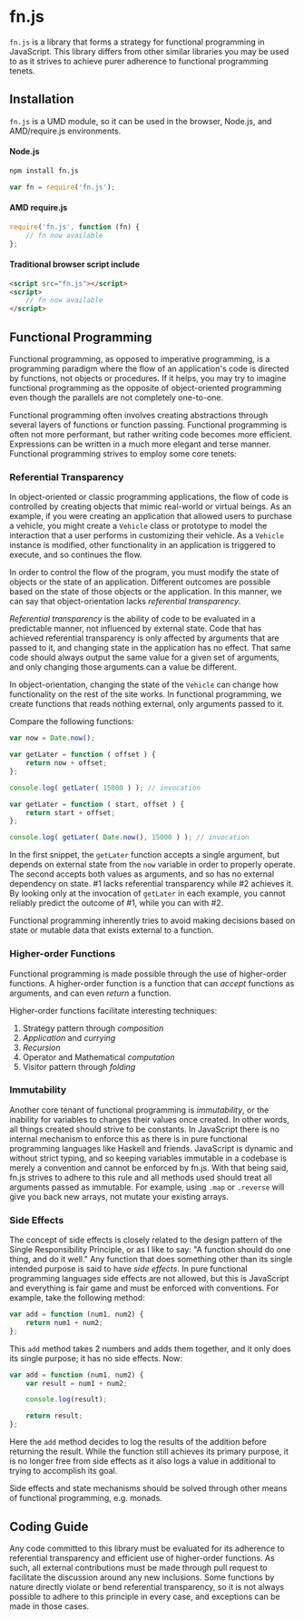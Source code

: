 # fn.js

`fn.js` is a library that forms a strategy for functional programming in JavaScript. This library differs from other similar libraries you may be used to as it strives to achieve purer adherence to functional programming tenets.

## Installation

`fn.js` is a UMD module, so it can be used in the browser, Node.js, and AMD/require.js environments.

#### Node.js

```sh
npm install fn.js
```

```js
var fn = require('fn.js');
```

#### AMD require.js

```js
require('fn.js', function (fn) {
    // fn now available
};
```

#### Traditional browser script include

```html
<script src="fn.js"></script>
<script>
    // fn now available
</script>
```

## Functional Programming

Functional programming, as opposed to imperative programming, is a programming paradigm where the flow of an application's code is directed by functions, not objects or procedures. If it helps, you may try to imagine functional programming as the opposite of object-oriented programming even though the parallels are not completely one-to-one.

Functional programming often involves creating abstractions through several layers of functions or function passing. Functional programming is often not more performant, but rather writing code becomes more efficient. Expressions can be written in a much more elegant and terse manner. Functional programming strives to employ some core tenets:

### Referential Transparency

In object-oriented or classic programming applications, the flow of code is controlled by creating objects that mimic real-world or virtual beings. As an example, if you were creating an application that allowed users to purchase a vehicle, you might create a `Vehicle` class or prototype to model the interaction that a user performs in customizing their vehicle. As a `Vehicle` instance is modified, other functionality in an application is triggered to execute, and so continues the flow.

In order to control the flow of the program, you must modify the state of objects or the state of an application. Different outcomes are possible based on the state of those objects or the application. In this manner, we can say that object-orientation lacks _referential transparency_.

_Referential transparency_ is the ability of code to be evaluated in a predictable manner, not influenced by external state. Code that has achieved referential transparency is only affected by arguments that are passed to it, and changing state in the application has no effect. That same code should always output the same value for a given set of arguments, and only changing those arguments can a value be different.

In object-orientation, changing the state of the `Vehicle` can change how functionality on the rest of the site works. In functional programming, we create functions that reads nothing external, only arguments passed to it.

Compare the following functions:

```js
var now = Date.now();

var getLater = function ( offset ) {
    return now + offset;
};

console.log( getLater( 15000 ) ); // invocation
```

```js
var getLater = function ( start, offset ) {
    return start + offset;
};

console.log( getLater( Date.now(), 15000 ) ); // invocation
```

In the first snippet, the `getLater` function accepts a single argument, but depends on external state from the `now` variable in order to properly operate. The second accepts both values as arguments, and so has no external dependency on state. #1 lacks referential transparency while #2 achieves it. By looking only at the invocation of `getLater` in each example, you cannot reliably predict the outcome of #1, while you can with #2.

Functional programming inherently tries to avoid making decisions based on state or mutable data that exists external to a function.

### Higher-order Functions

Functional programming is made possible through the use of higher-order functions. A higher-order function is a function that can _accept_ functions as arguments, and can even _return_ a function.

Higher-order functions facilitate interesting techniques:

1. Strategy pattern through _composition_
2. _Application_ and _currying_
2. _Recursion_
3. Operator and Mathematical _computation_
5. Visitor pattern through _folding_

### Immutability

Another core tenant of functional programming is _immutability_, or the inability for variables to changes their values once created. In other words, all things created should strive to be constants. In JavaScript there is no internal mechanism to enforce this as there is in pure functional programming languages like Haskell and friends. JavaScript is dynamic and without strict typing, and so keeping variables immutable in a codebase is merely a convention and cannot be enforced by fn.js. With that being said, fn.js strives to adhere to this rule and all methods used should treat all arguments passed as immutable. For example, using `.map` or `.reverse` will give you back new arrays, not mutate your existing arrays.

### Side Effects

The concept of side effects is closely related to the design pattern of the Single Responsibility Principle, or as I like to say: "A function should do one thing, and do it well." Any function that does something other than its single intended purpose is said to have _side effects_. In pure functional programming languages side effects are not allowed, but this is JavaScript and everything is fair game and must be enforced with conventions. For example, take the following method:

```javascript
var add = function (num1, num2) {
    return num1 + num2;
};
```

This `add` method takes 2 numbers and adds them together, and it only does its single purpose; it has no side effects. Now:

```javascript
var add = function (num1, num2) {
    var result = num1 + num2;

    console.log(result);

    return result;
};
```

Here the `add` method decides to log the results of the addition before returning the result. While the function still achieves its primary purpose, it is no longer free from side effects as it also logs a value in additional to trying to accomplish its goal.

Side effects and state mechanisms should be solved through other means of functional programming, e.g. monads.

## Coding Guide

Any code committed to this library must be evaluated for its adherence to referential transparency and efficient use of higher-order functions. As such, all external contributions must be made through pull request to facilitate the discussion around any new inclusions. Some functions by nature directly violate or bend referential transparency, so it is not always possible to adhere to this principle in every case, and exceptions can be made in those cases.

